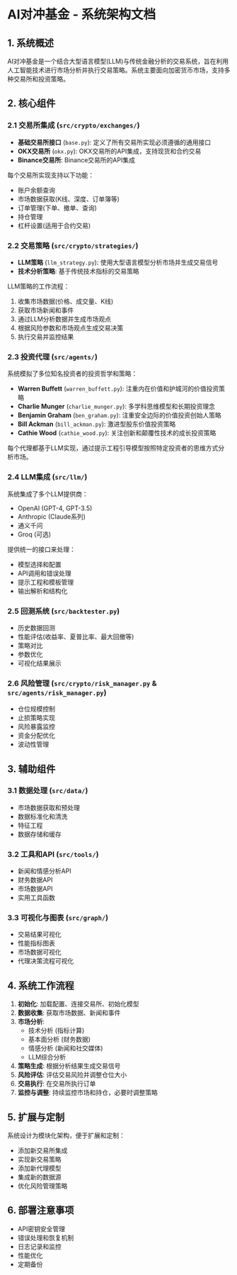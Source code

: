 # AI对冲基金 - 系统架构文档

## 1. 系统概述

AI对冲基金是一个结合大型语言模型(LLM)与传统金融分析的交易系统，旨在利用人工智能技术进行市场分析并执行交易策略。系统主要面向加密货币市场，支持多种交易所和投资策略。

## 2. 核心组件

### 2.1 交易所集成 (`src/crypto/exchanges/`)

- **基础交易所接口** (`base.py`): 定义了所有交易所实现必须遵循的通用接口
- **OKX交易所** (`okx.py`): OKX交易所的API集成，支持现货和合约交易
- **Binance交易所**: Binance交易所的API集成

每个交易所实现支持以下功能：
- 账户余额查询
- 市场数据获取(K线、深度、订单簿等)
- 订单管理(下单、撤单、查询)
- 持仓管理
- 杠杆设置(适用于合约交易)

### 2.2 交易策略 (`src/crypto/strategies/`)

- **LLM策略** (`llm_strategy.py`): 使用大型语言模型分析市场并生成交易信号
- **技术分析策略**: 基于传统技术指标的交易策略

LLM策略的工作流程：
1. 收集市场数据(价格、成交量、K线)
2. 获取市场新闻和事件
3. 通过LLM分析数据并生成市场观点
4. 根据风险参数和市场观点生成交易决策
5. 执行交易并监控结果

### 2.3 投资代理 (`src/agents/`)

系统模拟了多位知名投资者的投资哲学和策略：

- **Warren Buffett** (`warren_buffett.py`): 注重内在价值和护城河的价值投资策略
- **Charlie Munger** (`charlie_munger.py`): 多学科思维模型和长期投资理念
- **Benjamin Graham** (`ben_graham.py`): 注重安全边际的价值投资创始人策略
- **Bill Ackman** (`bill_ackman.py`): 激进型股东价值投资策略
- **Cathie Wood** (`cathie_wood.py`): 关注创新和颠覆性技术的成长投资策略

每个代理都基于LLM实现，通过提示工程引导模型按照特定投资者的思维方式分析市场。

### 2.4 LLM集成 (`src/llm/`)

系统集成了多个LLM提供商：
- OpenAI (GPT-4, GPT-3.5)
- Anthropic (Claude系列)
- 通义千问
- Groq (可选)

提供统一的接口来处理：
- 模型选择和配置
- API调用和错误处理
- 提示工程和模板管理
- 输出解析和结构化

### 2.5 回测系统 (`src/backtester.py`)

- 历史数据回测
- 性能评估(收益率、夏普比率、最大回撤等)
- 策略对比
- 参数优化
- 可视化结果展示

### 2.6 风险管理 (`src/crypto/risk_manager.py` & `src/agents/risk_manager.py`)

- 仓位规模控制
- 止损策略实现
- 风险暴露监控
- 资金分配优化
- 波动性管理

## 3. 辅助组件

### 3.1 数据处理 (`src/data/`)

- 市场数据获取和预处理
- 数据标准化和清洗
- 特征工程
- 数据存储和缓存

### 3.2 工具和API (`src/tools/`)

- 新闻和情感分析API
- 财务数据API
- 市场数据API
- 实用工具函数

### 3.3 可视化与图表 (`src/graph/`)

- 交易结果可视化
- 性能指标图表
- 市场数据可视化
- 代理决策流程可视化

## 4. 系统工作流程

1. **初始化**: 加载配置、连接交易所、初始化模型
2. **数据收集**: 获取市场数据、新闻和事件
3. **市场分析**: 
   - 技术分析 (指标计算)
   - 基本面分析 (财务数据)
   - 情感分析 (新闻和社交媒体)
   - LLM综合分析
4. **策略生成**: 根据分析结果生成交易信号
5. **风险评估**: 评估交易风险并调整仓位大小
6. **交易执行**: 在交易所执行订单
7. **监控与调整**: 持续监控市场和持仓，必要时调整策略

## 5. 扩展与定制

系统设计为模块化架构，便于扩展和定制：
- 添加新交易所集成
- 实现新交易策略
- 添加新代理模型
- 集成新的数据源
- 优化风险管理策略

## 6. 部署注意事项

- API密钥安全管理
- 错误处理和恢复机制
- 日志记录和监控
- 性能优化
- 定期备份